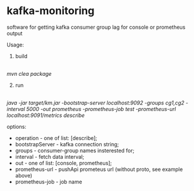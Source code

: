 # kafka-monitoring
software for getting kafka consumer group lag for console or prometheus output

Usage:

1. build
</br>
<i>mvn clea package</i>

2. run
</br>
<i>java -jar target/km.jar -bootstrap-server localhost:9092 -groups cg1,cg2 -interval 5000 -out prometheus -prometheus-job test -prometheus-url localhost:9091/metrics describe</i>
    
options:
 - operation - one of list: [describe]; 
 - bootstrapServer - kafka connection string;
 - groups - consumer-group names insterested for;
 - interval - fetch data interval;
 - out - one of list: [console, prometheus];
 - prometheus-url - pushApi prometeus url (without proto, see example above)
 - prometheus-job - job name 
   

